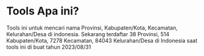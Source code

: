 # Tools Apa ini?
Tools ini untuk mencari nama Provinsi, Kabupaten/Kota, Kecamatan, Kelurahan/Desa di indonesia. Sekarang terdaftar 38 Provinsi, 514 Kabupaten/Kota, 7278 Kecamatan, 84043 Kelurahan/Desa di Indonesia saat tools ini di buat tahun 2023/08/31